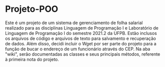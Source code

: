 # Projeto-POO
Este é um projeto de um sistema de gerenciamento de folha salarial realizado para as disciplinas Linguagem de Programação I e Laboratório de Linguagem de Programação I do semestre 2021.2 da UFPB.
Estão inclusos os arquivos de código e arquivos de texto para salvamento e recuperação de dados. Além disso, decidi incluir o Wget por ser parte do projeto para a
função de bucar o endereço de um funcionário através do CEP.
Na aba "wiki", serão documentadas as classes e seus principais métodos, referente à primeira nota do projeto.
